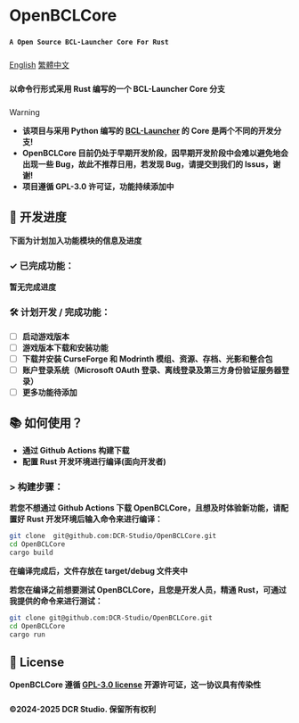 # **OpenBCLCore**
#####
**```A Open Source BCL-Launcher Core For Rust```**
#####
[English](README.md)
[繁體中文](README_ZH_TW.md)
#####
**以命令行形式采用 Rust 编写的一个 BCL-Launcher Core 分支**
#####

> [!WARNING]
> * **该项目与采用 Python 编写的 [BCL-Launcher](https://github.com/DCR-Studio/BCL-Launcher) 的 Core 是两个不同的开发分支!**
> * **OpenBCLCore 目前仍处于早期开发阶段，因早期开发阶段中会难以避免地会出现一些 Bug，故此不推荐日用，若发现 Bug，请提交到我们的 Issus，谢谢!**
> * **项目遵循 GPL-3.0 许可证，功能持续添加中**

#####

## **📆 开发进度**
**下面为计划加入功能模块的信息及进度**

#####

### **✓ 已完成功能：**

**暂无完成进度**

### **🛠️ 计划开发 / 完成功能：**

* [ ] **启动游戏版本**
* [ ] **游戏版本下载和安装功能**
* [ ] **下载并安装 CurseForge 和 Modrinth 模组、资源、存档、光影和整合包**
* [ ] **账户登录系统（Microsoft OAuth 登录、离线登录及第三方身份验证服务器登录）**
* [ ] **更多功能待添加**

#####

## **📚 如何使用？**

- **通过 Github Actions 构建下载**
- **配置 Rust 开发环境进行编译(面向开发者)**
#####
### > **构建步骤：**

**若您不想通过 Github Actions 下载 OpenBCLCore，且想及时体验新功能，请配置好 Rust 开发环境后输入命令来进行编译：**

```bash
git clone  git@github.com:DCR-Studio/OpenBCLCore.git
cd OpenBCLCore
cargo build
```

**在编译完成后，文件存放在 target/debug 文件夹中**

**若您在编译之前想要测试 OpenBCLCore，且您是开发人员，精通 Rust，可通过我提供的命令来进行测试：**

```bash
git clone git@github.com:DCR-Studio/OpenBCLCore.git
cd OpenBCLCore
cargo run
```

#####
## **📖 License**

**OpenBCLCore 遵循 **[GPL-3.0 license](LICENSE)** 开源许可证，这一协议具有传染性**

#####
**©2024-2025 DCR Studio. 保留所有权利**
